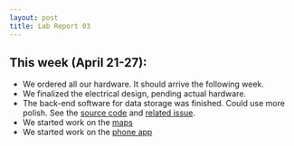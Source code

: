 ```yaml
---
layout: post
title: Lab Report 03
---
```

## This week (April 21-27):
* We ordered all our hardware.  It should arrive the following week.
* We finalized the electrical design, pending actual hardware.
* The back-end software for data storage was finished.  Could use more polish.
  See the [source code](https://github.com/kaysoky/PREvent/tree/master) and [related issue](https://github.com/kaysoky/PREvent/issues/2).
* We started work on the [maps](https://github.com/kaysoky/PREvent/issues/7)
* We started work on the [phone app](https://github.com/kaysoky/PREvent/issues/3)
